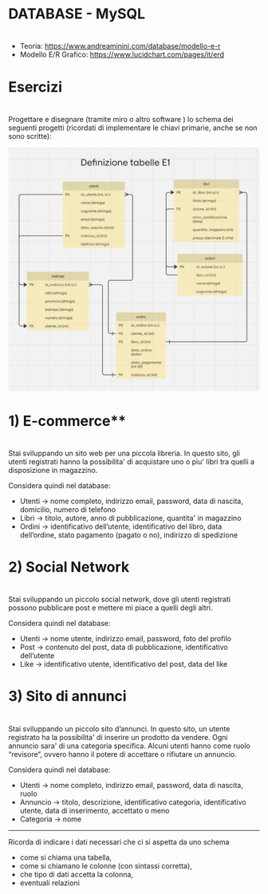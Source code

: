 # ############################################################################
# DATABASE - MySQL 
# ############################################################################

- Teoria: https://www.andreaminini.com/database/modello-e-r
- Modello E/R Grafico: https://www.lucidchart.com/pages/it/erd


# ############################################################################
# Esercizi
# ############################################################################

Progettare e disegnare (tramite miro o altro software ) lo schema dei seguenti progetti (ricordati di implementare le chiavi primarie, anche se non sono scritte):

![esercizio1.png](./images/esercizio1.png)

# ############################################################################
# 1) E-commerce**
# ############################################################################
Stai sviluppando un sito web per una piccola libreria. In questo sito, gli utenti registrati hanno la possibilita' di acquistare uno o piu' libri tra quelli a disposizione in magazzino.

Considera quindi nel database:

- Utenti → nome completo, indirizzo email, password, data di nascita, domicilio, numero di telefono
- Libri → titolo, autore, anno di pubblicazione, quantita' in magazzino
- Ordini → identificativo dell’utente, identificativo del libro, data dell’ordine, stato pagamento (pagato o no), indirizzo di spedizione


# ############################################################################
# 2) Social Network
# ############################################################################
Stai sviluppando un piccolo social network, dove gli utenti registrati possono pubblicare post e mettere mi piace a quelli degli altri.

Considera quindi nel database:
- Utenti → nome utente, indirizzo email, password, foto del profilo
- Post → contenuto del post, data di pubblicazione, identificativo dell’utente
- Like → identificativo utente, identificativo del post, data del like


# ############################################################################
# 3) Sito di annunci
# ############################################################################
Stai sviluppando un piccolo sito d’annunci. In questo sito, un utente registrato ha la possibilita' di inserire un prodotto da vendere. Ogni annuncio sara' di una categoria specifica. Alcuni utenti hanno come ruolo “revisore“, ovvero hanno il potere di accettare o rifiutare un annuncio.

Considera quindi nel database:

- Utenti → nome completo, indirizzo email, password, data di nascita, ruolo
- Annuncio → titolo, descrizione, identificativo categoria, identificativo utente, data di inserimento, accettato o meno
- Categoria → nome 


----
Ricorda di indicare i dati necessari che ci si aspetta da uno schema



- come si chiama una tabella,
- come si chiamano le colonne (con sintassi corretta),
- che tipo di dati accetta la colonna,
- eventuali relazioni